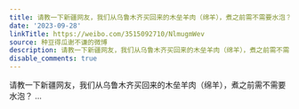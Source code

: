 ```yaml
---
title: 请教一下新疆网友，我们从乌鲁木齐买回来的木垒羊肉（绵羊），煮之前需不需要水泡？
date: '2023-09-28'
linkTitle: https://weibo.com/3515092710/NlmugmWev
source: 种豆得瓜谢不谦的微博
description: 请教一下新疆网友，我们从乌鲁木齐买回来的木垒羊肉（绵羊），煮之前需不需要水泡？  ...
disable_comments: true
---
```

请教一下新疆网友，我们从乌鲁木齐买回来的木垒羊肉（绵羊），煮之前需不需要水泡？  ...